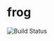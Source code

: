 # frog

![Build Status](https://jenkins-beta-openpages.kreditech.com/buildStatus/icon?job=PmsPrBuild)
